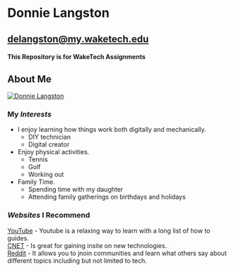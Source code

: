 # Donnie Langston

## delangston@my.waketech.edu

#### This Repository is for WakeTech Assignments

## About Me

[![Donnie Langston](C:\Users\donni\OneDrive\Desktop\DonnieLangston.jpg)](https://photos.app.goo.gl/r6W5xfcTUZmBje8h8)

### My **_Interests_**

- I enjoy learning how things work both digitally and mechanically.
  - DIY technician
  - Digital creator
- Enjoy physical activities.
  - Tennis
  - Golf
  - Working out
- Family Time.
  - Spending time with my daughter
  - Attending family gatherings on birthdays and holidays

### **_Websites_** I Recommend

[YouTube](https://youtube.com) - Youtube is a relaxing way to learn with a long list of how to guides.  
[CNET](https://cnet.com) - Is great for gaining insite on new technologies.  
[Reddit](https://reddit.com) - It allows you to jnoin communities and learn what others say about different topics including but not limited to tech.
